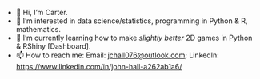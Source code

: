 - 👋 Hi, I’m Carter.
- 👀 I’m interested in data science/statistics, programming in Python & R, mathematics.
- 🌱 I’m currently learning how to make *slightly better* 2D games in Python & RShiny [Dashboard].
- 📫 How to reach me: Email: jchall076@outlook.com; LinkedIn: https://www.linkedin.com/in/john-hall-a262ab1a6/

<!---
halljc76/halljc76 is a ✨ special ✨ repository because its `README.md` (this file) appears on your GitHub profile.
You can click the Preview link to take a look at your changes.
--->
